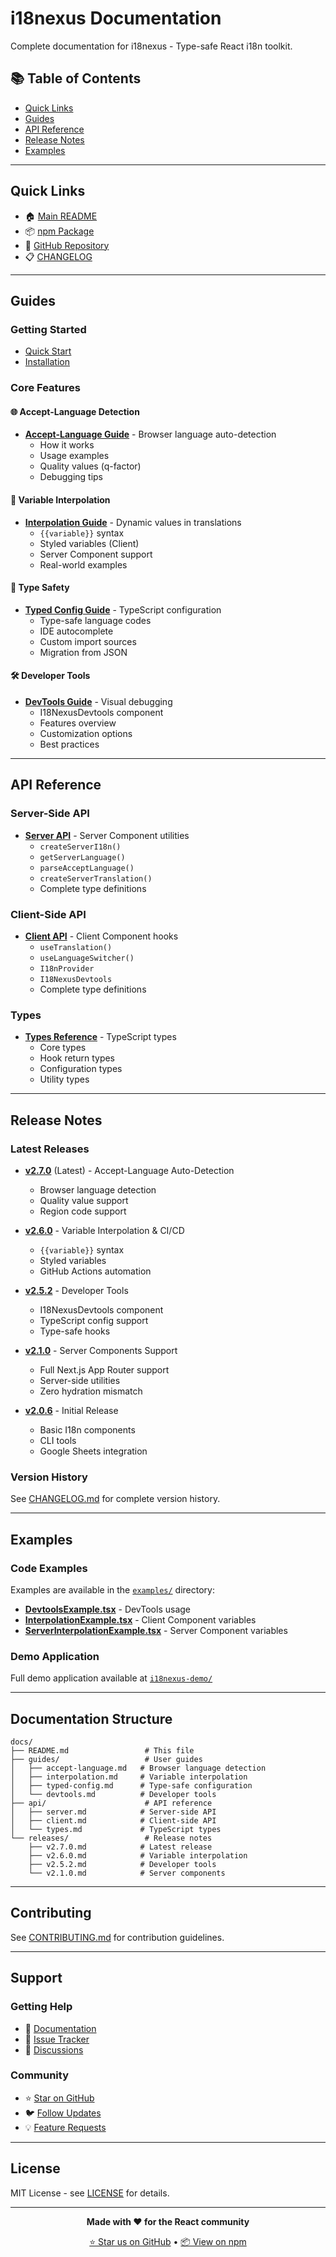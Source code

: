 # i18nexus Documentation

Complete documentation for i18nexus - Type-safe React i18n toolkit.

## 📚 Table of Contents

- [Quick Links](#quick-links)
- [Guides](#guides)
- [API Reference](#api-reference)
- [Release Notes](#release-notes)
- [Examples](#examples)

---

## Quick Links

- 🏠 [Main README](../README.md)
- 📦 [npm Package](https://www.npmjs.com/package/i18nexus)
- 🐙 [GitHub Repository](https://github.com/manNomi/i18nexus)
- 📋 [CHANGELOG](../CHANGELOG.md)

---

## Guides

### Getting Started

- [Quick Start](../README.md#quick-start)
- [Installation](../README.md#installation)

### Core Features

#### 🌐 Accept-Language Detection

- **[Accept-Language Guide](./guides/accept-language.md)** - Browser language auto-detection
  - How it works
  - Usage examples
  - Quality values (q-factor)
  - Debugging tips

#### 🎨 Variable Interpolation

- **[Interpolation Guide](./guides/interpolation.md)** - Dynamic values in translations
  - `{{variable}}` syntax
  - Styled variables (Client)
  - Server Component support
  - Real-world examples

#### 🎯 Type Safety

- **[Typed Config Guide](./guides/typed-config.md)** - TypeScript configuration
  - Type-safe language codes
  - IDE autocomplete
  - Custom import sources
  - Migration from JSON

#### 🛠️ Developer Tools

- **[DevTools Guide](./guides/devtools.md)** - Visual debugging
  - I18NexusDevtools component
  - Features overview
  - Customization options
  - Best practices

---

## API Reference

### Server-Side API

- **[Server API](./api/server.md)** - Server Component utilities
  - `createServerI18n()`
  - `getServerLanguage()`
  - `parseAcceptLanguage()`
  - `createServerTranslation()`
  - Complete type definitions

### Client-Side API

- **[Client API](./api/client.md)** - Client Component hooks
  - `useTranslation()`
  - `useLanguageSwitcher()`
  - `I18nProvider`
  - `I18NexusDevtools`
  - Complete type definitions

### Types

- **[Types Reference](./api/types.md)** - TypeScript types
  - Core types
  - Hook return types
  - Configuration types
  - Utility types

---

## Release Notes

### Latest Releases

- **[v2.7.0](./releases/v2.7.0.md)** (Latest) - Accept-Language Auto-Detection
  - Browser language detection
  - Quality value support
  - Region code support

- **[v2.6.0](./releases/v2.6.0.md)** - Variable Interpolation & CI/CD
  - `{{variable}}` syntax
  - Styled variables
  - GitHub Actions automation

- **[v2.5.2](./releases/v2.5.2.md)** - Developer Tools
  - I18NexusDevtools component
  - TypeScript config support
  - Type-safe hooks

- **[v2.1.0](./releases/v2.1.0.md)** - Server Components Support
  - Full Next.js App Router support
  - Server-side utilities
  - Zero hydration mismatch

- **[v2.0.6](./releases/v2.0.6.md)** - Initial Release
  - Basic I18n components
  - CLI tools
  - Google Sheets integration

### Version History

See [CHANGELOG.md](../CHANGELOG.md) for complete version history.

---

## Examples

### Code Examples

Examples are available in the [`examples/`](../examples/) directory:

- **[DevtoolsExample.tsx](../examples/DevtoolsExample.tsx)** - DevTools usage
- **[InterpolationExample.tsx](../examples/InterpolationExample.tsx)** - Client Component variables
- **[ServerInterpolationExample.tsx](../examples/ServerInterpolationExample.tsx)** - Server Component variables

### Demo Application

Full demo application available at [`i18nexus-demo/`](../../i18nexus-demo/)

---

## Documentation Structure

```
docs/
├── README.md                 # This file
├── guides/                   # User guides
│   ├── accept-language.md   # Browser language detection
│   ├── interpolation.md     # Variable interpolation
│   ├── typed-config.md      # Type-safe configuration
│   └── devtools.md          # Developer tools
├── api/                      # API reference
│   ├── server.md            # Server-side API
│   ├── client.md            # Client-side API
│   └── types.md             # TypeScript types
└── releases/                 # Release notes
    ├── v2.7.0.md            # Latest release
    ├── v2.6.0.md            # Variable interpolation
    ├── v2.5.2.md            # Developer tools
    └── v2.1.0.md            # Server components
```

---

## Contributing

See [CONTRIBUTING.md](../CONTRIBUTING.md) for contribution guidelines.

---

## Support

### Getting Help

- 📖 [Documentation](https://github.com/manNomi/i18nexus/tree/main/packages/i18nexus/docs)
- 🐛 [Issue Tracker](https://github.com/manNomi/i18nexus/issues)
- 💬 [Discussions](https://github.com/manNomi/i18nexus/discussions)

### Community

- ⭐ [Star on GitHub](https://github.com/manNomi/i18nexus)
- 🐦 [Follow Updates](#)
- 💡 [Feature Requests](https://github.com/manNomi/i18nexus/issues/new)

---

## License

MIT License - see [LICENSE](../LICENSE) for details.

---

<div align="center">

**Made with ❤️ for the React community**

[⭐ Star us on GitHub](https://github.com/manNomi/i18nexus) • [📦 View on npm](https://www.npmjs.com/package/i18nexus)

</div>
